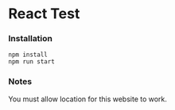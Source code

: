 # React Test

### Installation
```
npm install
npm run start
```

### Notes
You must allow location for this website to work.